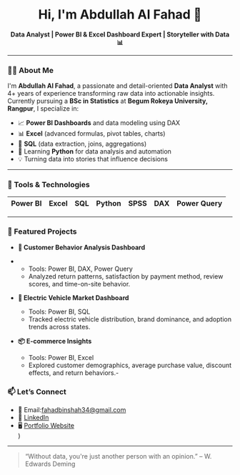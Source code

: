<h1 align="center">Hi, I'm Abdullah Al Fahad 👋</h1>

<p align="center">
  <b>Data Analyst | Power BI & Excel Dashboard Expert |  Storyteller with Data 📊</b>
</p>

---

### 👨‍💻 About Me

I'm **Abdullah Al Fahad**, a passionate and detail-oriented **Data Analyst** with 4+ years of experience transforming raw data into actionable insights. Currently pursuing a **BSc in Statistics** at **Begum Rokeya University, Rangpur**, I specialize in:

- 📈 **Power BI Dashboards** and data modeling using DAX
- 📊 **Excel** (advanced formulas, pivot tables, charts)
- 🧮 **SQL** (data extraction, joins, aggregations)
- 🐍 Learning **Python** for data analysis and automation
- 💡 Turning data into stories that influence decisions

---

### 🔧 Tools & Technologies

| Power BI | Excel | SQL | Python | SPSS | DAX | Power Query |
|----------|-------|-----|--------|------|-----|-------------|

---

### 📌 Featured Projects

- **🧠 Customer Behavior Analysis Dashboard**
- 
  - Tools: Power BI, DAX, Power Query
  - Analyzed return patterns, satisfaction by payment method, review scores, and time-on-site behavior.

- **🔌 Electric Vehicle Market Dashboard**
  - Tools: Power BI, SQL
  - Tracked electric vehicle distribution, brand dominance, and adoption trends across states.

- **📦 E-commerce Insights**
  - Tools: Power BI, Excel
  - Explored customer demographics, average purchase value, discount effects, and return behaviors.-

### 📫 Let’s Connect

- 📧 Email:fahadbinshah34@gmail.com
- 💼 [LinkedIn](:https://www.linkedin.com/in/abdullahalfahad01/)  
- 🖥️ [Portfolio Website](https://sites.google.com/view/fahadtheanalyst/portfolio)  
)

---

> “Without data, you're just another person with an opinion.” – W. Edwards Deming


